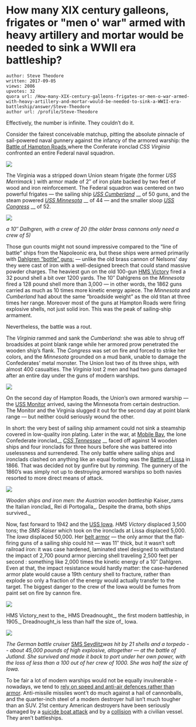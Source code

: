# How many XIX century galleons, frigates or "men o' war" armed with heavy artillery and mortar would be needed to sink a WWII era battleship?

	author: Steve Theodore
	written: 2017-09-05
	views: 2086
	upvotes: 32
	quora url: /How-many-XIX-century-galleons-frigates-or-men-o-war-armed-with-heavy-artillery-and-mortar-would-be-needed-to-sink-a-WWII-era-battleship/answer/Steve-Theodore
	author url: /profile/Steve-Theodore


Effectively, the number is infinite. They couldn’t do it.

Consider the fairest conceivable matchup, pitting the absolute pinnacle of sail-powered naval gunnery against the infancy of the armored warship: the [Battle of Hampton Roads ](https://en.wikipedia.org/wiki/Battle_of_Hampton_Roads)where the Conferate ironclad _CSS Virginia_  confronted an entire Federal naval squadron.

![](https://qph.fs.quoracdn.net/main-qimg-13628dd844d861d3d87794bc1d5916cd)

The Virginia was a stripped down Union steam frigate (the former _USS Merrimack_ ) with armor made of 2″ of iron plate backed by two feet of wood and iron reinforcement. The Federal squadron was centered on two powerful frigates — the sailing ship _[USS Cumberland](https://en.wikipedia.org/wiki/USS_Cumberland_(1842))_ __ of 50 guns, and the steam powered _[USS Minnesota](https://en.wikipedia.org/wiki/USS_Minnesota_(1855))_ __ of 44 — and the smaller sloop _[USS Congress](https://en.wikipedia.org/wiki/USS_Congress_(1841)#American_Civil_War_service)_ __ of 52.

![](https://qph.fs.quoracdn.net/main-qimg-395193908d6802bf1d3faf94bf1e13c0)

_a 10″ Dalhgren, with a crew of 20 (the older brass cannons only need a crew of 5)_ 

Those gun counts might not sound impressive compared to the “line of battle” ships from the Napoleonic era, but these ships were armed primarily with [Dahlgren “bottle” guns:](https://en.wikipedia.org/wiki/Dahlgren_gun#IX-inch) — unlike the old brass cannon of Nelsons’ day they were cast of iron with a well-designed breech that could stand massive powder charges. The heaviest gun on the old 100-gun [HMS Victory](https://en.wikipedia.org/wiki/HMS_Victory) fired a 32 pound shell a bit over 1200 yards. The 10″ Dahlgrens on the _Minnesota_  fired a 128 pound shell more than 3,000 — in other words, the 1862 guns carried as much as 10 times more kinetic energy apiece. The _Minnesota_  and _Cumberland_  had about the same “broadside weight” as the old titan at three times her range. Moreover most of the guns at Hampton Roads were firing explosive shells, not just solid iron. This was the peak of sailing-ship armament.

Nevertheless, the battle was a rout.

The _Virginia_  rammed and sank the _Cumberland:_ she was able to shrug off broadsides at point blank range while her armored prow penetrated the wooden ship’s flank. The _Congress_  was set on fire and forced to strike her colors, and the _Minnesota_ grounded on a mud bank, unable to damage the Confederates’ metal monster. The Union lost two of its three ships, with almost 400 casualties. The _Virginia_  lost 2 men and had two guns damaged after an entire day under the guns of modern warships.

![](https://qph.fs.quoracdn.net/main-qimg-cea83efe9a30f210285c4378eb30ce80-c)

On the second day of Hampton Roads, the Union’s own armored warship — the [USS Monitor](https://en.wikipedia.org/wiki/USS_Monitor) arrived, saving the Minnesota from certain destruction. The Monitor and the Virginia slugged it out for the second day at point blank range — but neither could seriously wound the other.

In short: the very best of sailing ship armament could not sink a steamship covered in low-quality iron plating. Later in the war, at [Mobile Bay](https://en.wikipedia.org/wiki/Battle_of_Mobile_Bay), the lone Confederate ironclad__ _[CSS Tennessee](https://en.wikipedia.org/wiki/CSS_Tennessee_(1863))_ __ faced off against 14 wooden ships and four ironclads for three hours before she was battered into uselessness and surrendered. The only battle where sailing ships and ironclads clashed on anything like an equal footing was the [Battle of Lissa](https://en.wikipedia.org/wiki/Battle_of_Lissa_(1866)) in 1866. That was decided not by gunfire but by _ramming._ The gunnery of the 1860’s was simply not up to destroying armored warships so both navies resorted to more direct means of attack.

![](https://qph.fs.quoracdn.net/main-qimg-27d5f75e8ae25f22dec50cf143d30fd9-c)

_Wooden ships and iron men: the Austrian wooden battleship_ Kaiser_rams the Italian ironclad_ Rei di Portogalla_. Despite the drama, both ships survived._ 

Now, fast forward to 1942 and the [USS Iowa](https://en.wikipedia.org/wiki/Iowa-class_battleship). _HMS Victory_  displaced 3,500 tons; the _SMS Kaiser_  which took on the ironclads at Lissa displaced 5,000. The _Iowa_  displaced 50,000. Her [belt armor](http://www.kbismarck.org/forum/viewtopic.php?t=2925) — the only armor that the flat-firing guns of a sailing ship could hit — was 11″ thick, but it wasn’t soft railroad iron: it was case hardened, laminated steel designed to withstand the impact of 2,700 pound armor piercing shell traveling 2,500 feet per second : something like 2,000 times the kinetic energy of a 10″ Dahlgren. Even at that, the impact resistance would hardly matter: the case-hardened armor plate would cause a 19th century shell to fracture, rather than explode so only a fraction of the energy would actually transfer to the target. The biggest danger to the crew of the Iowa would be fumes from paint set on fire by cannon fire.

![](https://qph.fs.quoracdn.net/main-qimg-9d0f5796b1f9e3881f8ee5bd3cda3248)

HMS Victory_next to the_ HMS Dreadnought_, the first modern battleship, in 1905._  Dreadnought_is less than half the size of_ Iowa.

![](https://qph.fs.quoracdn.net/main-qimg-eca88322c4a0751ddebe22f8efa45102)

_The German battle cruiser_ [SMS Seydlitz](https://en.wikipedia.org/wiki/SMS_Seydlitz)_was hit by 21 shells and a torpedo -- about 45,000 pounds of high explosive, altogether — at the battle of Jutland. She survived and made it back to port under her own power, with the loss of less than a 100 out of her crew of 1000. She was half the size of Iowa._ 

To be fair a lot of modern warships would not be equally invulnerable - nowadays, we tend to [rely on speed and anti-air defences rather than armor](https://warshipphilosophy.wordpress.com/2013/05/28/modern-warship-armor-part-1/). Anti-missile missiles wont’t do much against a hail of cannonballs, and the quarter-inch steel of a modern destroyer hull isn’t much tougher than an SUV. 21st century American destroyers have been seriously damaged by a [suicide boat attack](https://en.wikipedia.org/wiki/USS_Cole_bombing) and by a [collision](https://en.wikipedia.org/wiki/USS_Fitzgerald_and_MV_ACX_Crystal_collision) with a civilian vessel. They aren’t battleships.

